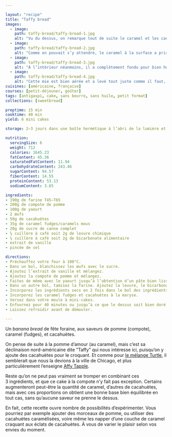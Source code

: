 ```yaml
---

layout: "recipe"
title: "Taffy bread"
images:
  - image:
    path: taffy-bread/taffy-bread-1.jpg
    alt: "Vu du dessus, on remarque tout de suite le caramel et les cacahuètes sertis dans un cake bien moelleux et tout juste craquelé."
  - image:
    path: taffy-bread/taffy-bread-2.jpg
    alt: "Comme on pouvait s’y attendre, le caramel à la surface a pris une teinte ambrée translucide."
  - image:
    path: taffy-bread/taffy-bread-3.jpg
    alt: "À l’intérieur néanmoins, il a complètement fondu pour bien humidifier la mie autour, comme ce qu’on peut observer avec les mini marshmallows par exemple."
  - image:
    path: taffy-bread/taffy-bread-4.jpg
    alt: "Cette mie est bien aérée et a levé tout juste comme il faut, avec des flaques de caramel et cacahuètes. On a toutes les textures qu’on recherche pour créer une mâche agréable et intéressante."
cuisines: [américaine, française]
courses: [petit-déjeuner, goûter]
tags: [antigaspi, cake, sans beurre, sans huile, petit format]
collections: [sweetbread]

preptime: 15 min
cooktime: 40 min
yield: 6 mini cakes

storage: 2–3 jours dans une boîte hermétique à l’abri de la lumière et de la chaleur. 5 jours au frigo. 2 mois au congélateur.

nutrition:
  servingSize: 6
  weight: 712
  calories: 1645.23
  fatContent: 45.36
  saturatedFatContent: 11.94
  carbohydrateContent: 243.46
  sugarContent: 94.57
  fiberContent: 14.55
  proteinContent: 53.13
  sodiumContent: 3.65

ingredients:
- 190g de farine T45–T65
- 200g de compote de pomme
- 100g de yaourt
- 2 œufs
- 50g de cacahuètes
- 35g de caramel fudges/caramels mous
- 20g de sucre de canne complet
- ¼ cuillère à café soit 2g de levure chimique
- ¼ cuillère à café soit 2g de bicarbonate alimentaire
- extrait de vanille
- pincée de sel

directions:
- Préchauffez votre four à 180°C.
- Dans un bol, blanchissez les œufs avec le sucre.
- Ajoutez l’extrait de vanille et mélangez.
- Ajoutez la compote de pomme et mélangez.
- Faites de même avec le yaourt jusqu’à l’obtention d’un pâte bien lisse.
- Dans un autre bol, tamisez la farine. Ajoutez la levure, le bicarbonate, et le sel. Mélangez. 
- Incorporez les ingrédients secs en 2 fois dans le bol des ingrédients humides à l’aide d’une maryse.
- Incorporez les caramel fudges et cacahuètes à la maryse.
- Versez dans votre moule à mini-cakes.
- Enfournez pour 40 minutes ou jusqu’à ce que le dessus soit bien doré et que la pointe d’un couteau ressorte légèrement humide.
- Laissez refroidir avant de démouler.

---
```


Un <i lang="en">banana bread</i> de fête foraine, aux saveurs de pomme (compote), caramel (fudges), et cacahuètes.

On pense de suite à la pomme d’amour (au caramel), mais c’est sa déclinaison nord-américaine dite “Taffy” qui nous intéresse ici, puisqu’on y ajoute des cacahuètes pour le croquant. Et comme pour [le mélange Turtle](../tags.html#Turtle), il semblerait que nous la devions à la ville de Chicago, et plus particulièrement l’enseigne [Affy Tapple](https://www.affytapple.com). 

Reste qu’on ne peut pas vraiment se tromper en combinant ces 3&nbsp;ingrédients, et que ce cake à la compote n’y fait pas exception. Certains augmenteront peut-être la quantité de caramel, d’autres de cacahuètes, mais avec ces proportions on obtient une bonne base bien équilibrée en tout cas, sans qu’aucune saveur ne prenne le dessus.

En fait, cette recette ouvre nombre de possibilités d’expérimenter. Vous pourriez par exemple ajouter des morceaux de pomme, ou utiliser des cacahuètes caramélisées, voire même les napper d’une couche de caramel craquant aux éclats de cacahuètes. À vous de varier le plaisir selon vos envies du moment.